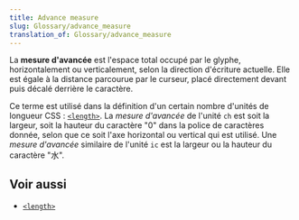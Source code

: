 ```yaml
---
title: Advance measure
slug: Glossary/advance_measure
translation_of: Glossary/advance_measure
---
```


La **mesure d'avancée** est l'espace total occupé par le glyphe, horizontalement ou verticalement, selon la direction d'écriture actuelle. Elle est égale à la distance parcourue par le curseur, placé directement devant puis décalé derrière le caractère.

Ce terme est utilisé dans la définition d'un certain nombre d'unités de longueur CSS&nbsp;: [`<length>`](/fr/docs/Web/CSS/length). La *mesure d'avancée* de l'unité `ch` est soit la largeur, soit la hauteur du caractère "0" dans la police de caractères donnée, selon que ce soit l'axe horizontal ou vertical qui est utilisé. Une *mesure d'avancée* similaire de l'unité `ic` est la largeur ou la hauteur du caractère "水".

## Voir aussi

- [`<length>`](/fr/docs/Web/CSS/length)
